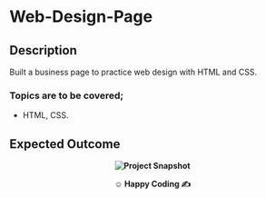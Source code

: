 # Web-Design-Page

## Description

Built a business page to practice web design with HTML and CSS.

### Topics are to be covered;

- HTML, CSS.

## Expected Outcome
**<div align="center">![Project Snapshot](snapshot.png)</div>**

**<p align="center">&#9786; Happy Coding &#9997;</p>**

